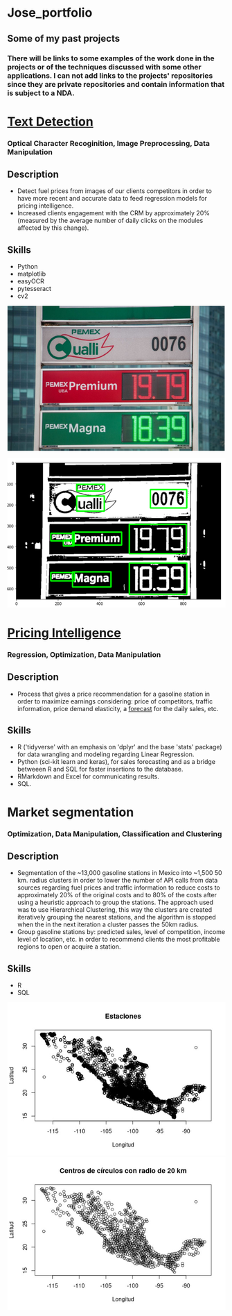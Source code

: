 # Jose_portfolio
## Some of my past projects
### There will be links to some examples of the work done in the projects or of the techniques discussed with some other applications. I can not add links to the projects' repositories since they are private repositories and contain information that is subject to a NDA.

# [Text Detection](https://github.com/JosARodriguez/jose_portfolio/blob/main/Preprocesamiento.pdf)
### Optical Character Recoginition, Image Preprocessing, Data Manipulation

## Description
* Detect fuel prices from images of our clients competitors in order to have more recent and accurate data to feed regression models for pricing intelligence.
* Increased clients engagement with the CRM by approximately 20% (measured by the average number of daily clicks on the modules affected by this change). 

## Skills

* Python
* matplotlib
* easyOCR
* pytesseract
* cv2

<img src="https://github.com/JosARodriguez/jose_portfolio/blob/main/images/Screenshot%20from%202022-01-24%2020-16-02.png" alt="drawing" width="600"/>


![](https://github.com/JosARodriguez/jose_portfolio/blob/main/images/Screenshot%20from%202022-01-24%2020-16-36.png)

# [Pricing Intelligence](https://github.com/JosARodriguez/jose_portfolio/blob/main/pricingIntelligence.pdf)
### Regression, Optimization, Data Manipulation

## Description 
* Process that gives a price recommendation for a gasoline station in order to maximize earnings considering: price of competitors, traffic information, price demand elasticity, a [forecast](https://github.com/JosARodriguez/jose_portfolio/blob/main/Forecast.ipynb) for the daily sales, etc. 

## Skills

* R ('tidyverse' with an emphasis on 'dplyr' and the base 'stats' package) for data wrangling and modeling regarding Linear Regression.
* Python (sci-kit learn and keras), for sales forecasting and as a bridge betweeen R and SQL for faster insertions to the database.
* RMarkdown and Excel for communicating results.
* SQL.

# Market segmentation
### Optimization, Data Manipulation, Classification and Clustering


## Description

* Segmentation of the ~13,000 gasoline stations in Mexico into ~1,500 50 km. radius clusters in order to lower the number of API calls from data sources regarding fuel prices and traffic information to reduce costs to approximately 20% of the original costs and to 80% of the costs after using a heuristic approach to group the stations. The approach used was to use Hierarchical Clustering, this way the clusters are created iteratively grouping the nearest stations, and the algorithm is stopped when the in the next iteration a cluster passes the 50km radius.
* Group gasoline stations by: predicted sales, level of competition, income level of location, etc. in order to recommend clients the most profitable regions to open or acquire a station.

## Skills

* R
* SQL

![](https://github.com/JosARodriguez/jose_portfolio/blob/main/images/indewx.jpeg)
![](https://github.com/JosARodriguez/jose_portfolio/blob/main/images/index.jpeg)

